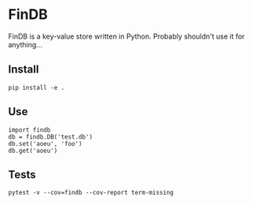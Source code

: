 # FinDB

FinDB is a key-value store written in Python. Probably shouldn't use it for anything...


## Install

```
pip install -e .
```

## Use

```
import findb
db = findb.DB('test.db')
db.set('aoeu', 'foo')
db.get('aoeu')
```

## Tests

```
pytest -v --cov=findb --cov-report term-missing
```
